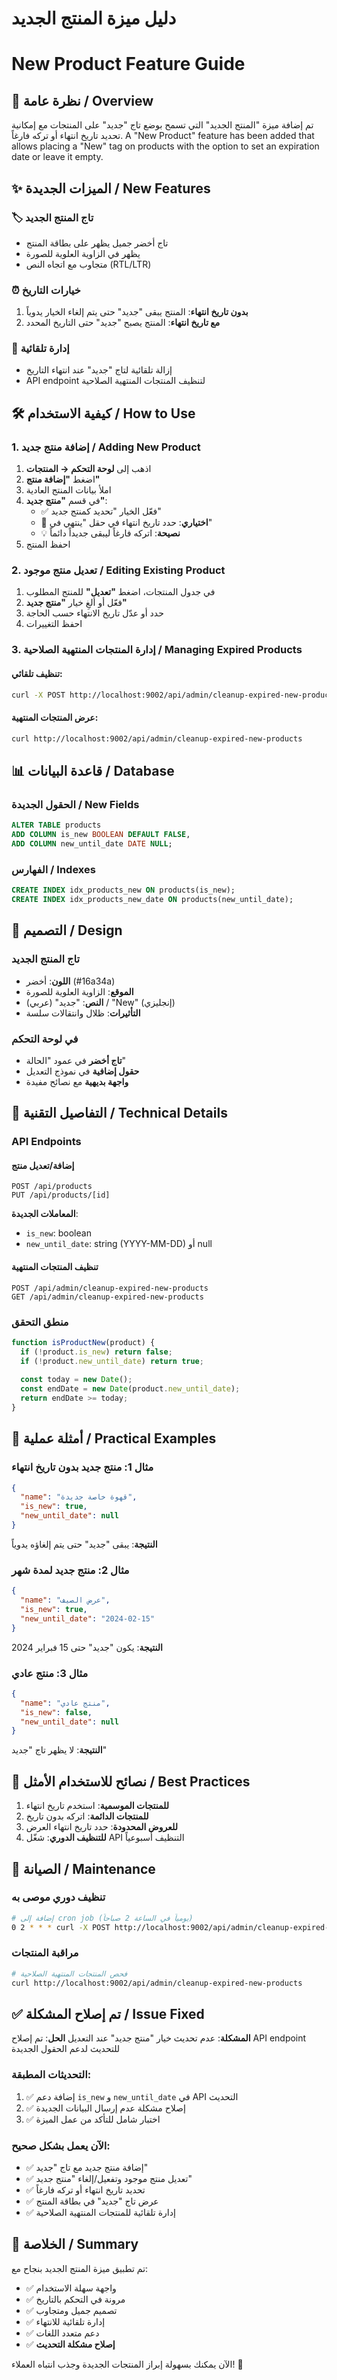 # دليل ميزة المنتج الجديد
# New Product Feature Guide

## 🎯 **نظرة عامة / Overview**

تم إضافة ميزة "المنتج الجديد" التي تسمح بوضع تاج "جديد" على المنتجات مع إمكانية تحديد تاريخ انتهاء أو تركه فارغاً.
A "New Product" feature has been added that allows placing a "New" tag on products with the option to set an expiration date or leave it empty.

## ✨ **الميزات الجديدة / New Features**

### 🏷️ **تاج المنتج الجديد**
- تاج أخضر جميل يظهر على بطاقة المنتج
- يظهر في الزاوية العلوية للصورة
- متجاوب مع اتجاه النص (RTL/LTR)

### ⏰ **خيارات التاريخ**
1. **بدون تاريخ انتهاء**: المنتج يبقى "جديد" حتى يتم إلغاء الخيار يدوياً
2. **مع تاريخ انتهاء**: المنتج يصبح "جديد" حتى التاريخ المحدد

### 🔄 **إدارة تلقائية**
- إزالة تلقائية لتاج "جديد" عند انتهاء التاريخ
- API endpoint لتنظيف المنتجات المنتهية الصلاحية

## 🛠️ **كيفية الاستخدام / How to Use**

### 1. **إضافة منتج جديد / Adding New Product**

1. اذهب إلى **لوحة التحكم → المنتجات**
2. اضغط **"إضافة منتج"**
3. املأ بيانات المنتج العادية
4. في قسم **"منتج جديد"**:
   - ✅ فعّل الخيار "تحديد كمنتج جديد"
   - 📅 **اختياري**: حدد تاريخ انتهاء في حقل "ينتهي في"
   - 💡 **نصيحة**: اتركه فارغاً ليبقى جديداً دائماً
5. احفظ المنتج

### 2. **تعديل منتج موجود / Editing Existing Product**

1. في جدول المنتجات، اضغط **"تعديل"** للمنتج المطلوب
2. فعّل أو ألغِ خيار **"منتج جديد"**
3. حدد أو عدّل تاريخ الانتهاء حسب الحاجة
4. احفظ التغييرات

### 3. **إدارة المنتجات المنتهية الصلاحية / Managing Expired Products**

#### **تنظيف تلقائي**:
```bash
curl -X POST http://localhost:9002/api/admin/cleanup-expired-new-products
```

#### **عرض المنتجات المنتهية**:
```bash
curl http://localhost:9002/api/admin/cleanup-expired-new-products
```

## 📊 **قاعدة البيانات / Database**

### **الحقول الجديدة / New Fields**
```sql
ALTER TABLE products 
ADD COLUMN is_new BOOLEAN DEFAULT FALSE,
ADD COLUMN new_until_date DATE NULL;
```

### **الفهارس / Indexes**
```sql
CREATE INDEX idx_products_new ON products(is_new);
CREATE INDEX idx_products_new_date ON products(new_until_date);
```

## 🎨 **التصميم / Design**

### **تاج المنتج الجديد**
- **اللون**: أخضر (#16a34a)
- **الموقع**: الزاوية العلوية للصورة
- **النص**: "جديد" (عربي) / "New" (إنجليزي)
- **التأثيرات**: ظلال وانتقالات سلسة

### **في لوحة التحكم**
- **تاج أخضر** في عمود "الحالة"
- **حقول إضافية** في نموذج التعديل
- **واجهة بديهية** مع نصائح مفيدة

## 🔧 **التفاصيل التقنية / Technical Details**

### **API Endpoints**

#### **إضافة/تعديل منتج**
```
POST /api/products
PUT /api/products/[id]
```

**المعاملات الجديدة**:
- `is_new`: boolean
- `new_until_date`: string (YYYY-MM-DD) أو null

#### **تنظيف المنتجات المنتهية**
```
POST /api/admin/cleanup-expired-new-products
GET /api/admin/cleanup-expired-new-products
```

### **منطق التحقق**
```javascript
function isProductNew(product) {
  if (!product.is_new) return false;
  if (!product.new_until_date) return true;
  
  const today = new Date();
  const endDate = new Date(product.new_until_date);
  return endDate >= today;
}
```

## 📝 **أمثلة عملية / Practical Examples**

### **مثال 1: منتج جديد بدون تاريخ انتهاء**
```json
{
  "name": "قهوة خاصة جديدة",
  "is_new": true,
  "new_until_date": null
}
```
**النتيجة**: يبقى "جديد" حتى يتم إلغاؤه يدوياً

### **مثال 2: منتج جديد لمدة شهر**
```json
{
  "name": "عرض الصيف",
  "is_new": true,
  "new_until_date": "2024-02-15"
}
```
**النتيجة**: يكون "جديد" حتى 15 فبراير 2024

### **مثال 3: منتج عادي**
```json
{
  "name": "منتج عادي",
  "is_new": false,
  "new_until_date": null
}
```
**النتيجة**: لا يظهر تاج "جديد"

## 🚀 **نصائح للاستخدام الأمثل / Best Practices**

1. **للمنتجات الموسمية**: استخدم تاريخ انتهاء
2. **للمنتجات الدائمة**: اتركه بدون تاريخ
3. **للعروض المحدودة**: حدد تاريخ انتهاء العرض
4. **للتنظيف الدوري**: شغّل API التنظيف أسبوعياً

## 🔄 **الصيانة / Maintenance**

### **تنظيف دوري موصى به**
```bash
# إضافة إلى cron job (يومياً في الساعة 2 صباحاً)
0 2 * * * curl -X POST http://localhost:9002/api/admin/cleanup-expired-new-products
```

### **مراقبة المنتجات**
```bash
# فحص المنتجات المنتهية الصلاحية
curl http://localhost:9002/api/admin/cleanup-expired-new-products
```

## ✅ **تم إصلاح المشكلة / Issue Fixed**

**المشكلة**: عدم تحديث خيار "منتج جديد" عند التعديل
**الحل**: تم إصلاح API endpoint للتحديث لدعم الحقول الجديدة

### **التحديثات المطبقة**:
1. ✅ إضافة دعم `is_new` و `new_until_date` في API التحديث
2. ✅ إصلاح مشكلة عدم إرسال البيانات الجديدة
3. ✅ اختبار شامل للتأكد من عمل الميزة

### **الآن يعمل بشكل صحيح**:
- ✅ إضافة منتج جديد مع تاج "جديد"
- ✅ تعديل منتج موجود وتفعيل/إلغاء "منتج جديد"
- ✅ تحديد تاريخ انتهاء أو تركه فارغاً
- ✅ عرض تاج "جديد" في بطاقة المنتج
- ✅ إدارة تلقائية للمنتجات المنتهية الصلاحية

## 🎊 **الخلاصة / Summary**

تم تطبيق ميزة المنتج الجديد بنجاح مع:
- ✅ واجهة سهلة الاستخدام
- ✅ مرونة في التحكم بالتاريخ
- ✅ تصميم جميل ومتجاوب
- ✅ إدارة تلقائية للانتهاء
- ✅ دعم متعدد اللغات
- ✅ **إصلاح مشكلة التحديث**

الآن يمكنك بسهولة إبراز المنتجات الجديدة وجذب انتباه العملاء! 🌟
